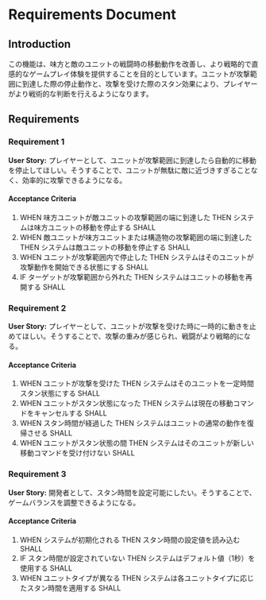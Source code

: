 # Requirements Document

## Introduction

この機能は、味方と敵のユニットの戦闘時の移動動作を改善し、より戦略的で直感的なゲームプレイ体験を提供することを目的としています。ユニットが攻撃範囲に到達した際の停止動作と、攻撃を受けた際のスタン効果により、プレイヤーがより戦術的な判断を行えるようになります。

## Requirements

### Requirement 1

**User Story:** プレイヤーとして、ユニットが攻撃範囲に到達したら自動的に移動を停止してほしい。そうすることで、ユニットが無駄に敵に近づきすぎることなく、効率的に攻撃できるようになる。

#### Acceptance Criteria

1. WHEN 味方ユニットが敵ユニットの攻撃範囲の端に到達した THEN システムは味方ユニットの移動を停止する SHALL
2. WHEN 敵ユニットが味方ユニットまたは構造物の攻撃範囲の端に到達した THEN システムは敵ユニットの移動を停止する SHALL
3. WHEN ユニットが攻撃範囲内で停止した THEN システムはそのユニットが攻撃動作を開始できる状態にする SHALL
4. IF ターゲットが攻撃範囲から外れた THEN システムはユニットの移動を再開する SHALL

### Requirement 2

**User Story:** プレイヤーとして、ユニットが攻撃を受けた時に一時的に動きを止めてほしい。そうすることで、攻撃の重みが感じられ、戦闘がより戦略的になる。

#### Acceptance Criteria

1. WHEN ユニットが攻撃を受けた THEN システムはそのユニットを一定時間スタン状態にする SHALL
2. WHEN ユニットがスタン状態になった THEN システムは現在の移動コマンドをキャンセルする SHALL
3. WHEN スタン時間が経過した THEN システムはユニットの通常の動作を復帰させる SHALL
4. WHEN ユニットがスタン状態の間 THEN システムはそのユニットが新しい移動コマンドを受け付けない SHALL

### Requirement 3

**User Story:** 開発者として、スタン時間を設定可能にしたい。そうすることで、ゲームバランスを調整できるようになる。

#### Acceptance Criteria

1. WHEN システムが初期化される THEN スタン時間の設定値を読み込む SHALL
2. IF スタン時間が設定されていない THEN システムはデフォルト値（1秒）を使用する SHALL
3. WHEN ユニットタイプが異なる THEN システムは各ユニットタイプに応じたスタン時間を適用する SHALL
